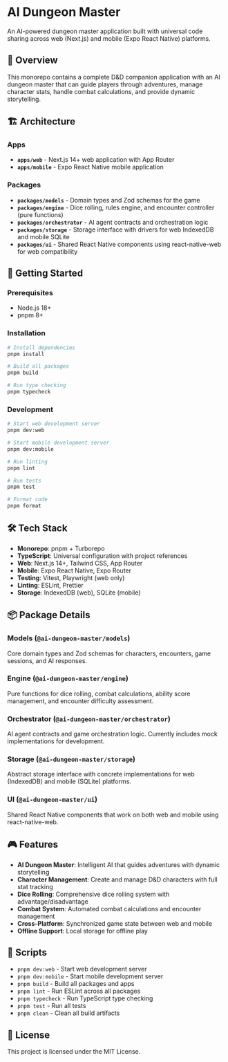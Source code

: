 # AI Dungeon Master

An AI-powered dungeon master application built with universal code sharing across web (Next.js) and mobile (Expo React Native) platforms.

## 🎯 Overview

This monorepo contains a complete D&D companion application with an AI dungeon master that can guide players through adventures, manage character stats, handle combat calculations, and provide dynamic storytelling.

## 🏗️ Architecture

### Apps
- **`apps/web`** - Next.js 14+ web application with App Router
- **`apps/mobile`** - Expo React Native mobile application

### Packages
- **`packages/models`** - Domain types and Zod schemas for the game
- **`packages/engine`** - Dice rolling, rules engine, and encounter controller (pure functions)
- **`packages/orchestrator`** - AI agent contracts and orchestration logic
- **`packages/storage`** - Storage interface with drivers for web IndexedDB and mobile SQLite
- **`packages/ui`** - Shared React Native components using react-native-web for web compatibility

## 🚀 Getting Started

### Prerequisites
- Node.js 18+
- pnpm 8+

### Installation
```bash
# Install dependencies
pnpm install

# Build all packages
pnpm build

# Run type checking
pnpm typecheck
```

### Development

```bash
# Start web development server
pnpm dev:web

# Start mobile development server
pnpm dev:mobile

# Run linting
pnpm lint

# Run tests
pnpm test

# Format code
pnpm format
```

## 🛠️ Tech Stack

- **Monorepo**: pnpm + Turborepo
- **TypeScript**: Universal configuration with project references
- **Web**: Next.js 14+, Tailwind CSS, App Router
- **Mobile**: Expo React Native, Expo Router
- **Testing**: Vitest, Playwright (web only)
- **Linting**: ESLint, Prettier
- **Storage**: IndexedDB (web), SQLite (mobile)

## 📦 Package Details

### Models (`@ai-dungeon-master/models`)
Core domain types and Zod schemas for characters, encounters, game sessions, and AI responses.

### Engine (`@ai-dungeon-master/engine`)
Pure functions for dice rolling, combat calculations, ability score management, and encounter difficulty assessment.

### Orchestrator (`@ai-dungeon-master/orchestrator`)
AI agent contracts and game orchestration logic. Currently includes mock implementations for development.

### Storage (`@ai-dungeon-master/storage`)
Abstract storage interface with concrete implementations for web (IndexedDB) and mobile (SQLite) platforms.

### UI (`@ai-dungeon-master/ui`)
Shared React Native components that work on both web and mobile using react-native-web.

## 🎮 Features

- **AI Dungeon Master**: Intelligent AI that guides adventures with dynamic storytelling
- **Character Management**: Create and manage D&D characters with full stat tracking
- **Dice Rolling**: Comprehensive dice rolling system with advantage/disadvantage
- **Combat System**: Automated combat calculations and encounter management
- **Cross-Platform**: Synchronized game state between web and mobile
- **Offline Support**: Local storage for offline play

## 🔧 Scripts

- `pnpm dev:web` - Start web development server
- `pnpm dev:mobile` - Start mobile development server
- `pnpm build` - Build all packages and apps
- `pnpm lint` - Run ESLint across all packages
- `pnpm typecheck` - Run TypeScript type checking
- `pnpm test` - Run all tests
- `pnpm clean` - Clean all build artifacts

## 📝 License

This project is licensed under the MIT License.
